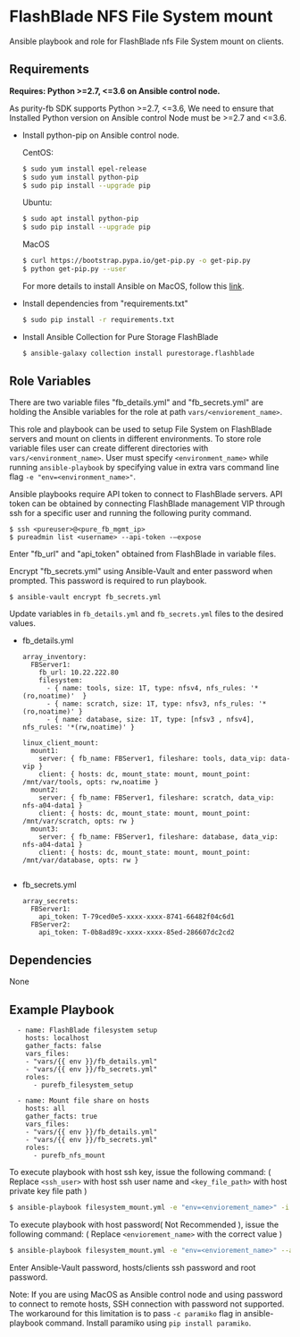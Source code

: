 FlashBlade NFS File System mount
=========

Ansible playbook and role for FlashBlade nfs File System mount on clients.


Requirements
------------

**Requires: Python >=2.7, <=3.6 on Ansible control node.**

As purity-fb SDK supports Python >=2.7, <=3.6, We need to ensure that Installed Python version on Ansible control Node must be >=2.7 and <=3.6.

* Install python-pip on Ansible control node.

  CentOS:
    ```bash
    $ sudo yum install epel-release
    $ sudo yum install python-pip
    $ sudo pip install --upgrade pip
    ```
  Ubuntu:
    ```bash
    $ sudo apt install python-pip
    $ sudo pip install --upgrade pip
    ```
  MacOS
    ```bash
    $ curl https://bootstrap.pypa.io/get-pip.py -o get-pip.py
    $ python get-pip.py --user
    ```
  For more details to install Ansible on MacOS, follow this [link](https://docs.ansible.com/ansible/latest/installation_guide/intro_installation.html#installing-ansible-with-pip).

* Install dependencies from "requirements.txt"
    ```bash
    $ sudo pip install -r requirements.txt
    ```
* Install Ansible Collection for Pure Storage FlashBlade
    ```bash
    $ ansible-galaxy collection install purestorage.flashblade
    ```

Role Variables
--------------

There are two variable files "fb_details.yml" and "fb_secrets.yml" are holding the Ansible variables for the role at path `vars/<enviorement_name>`. 

This role and playbook can be used to setup File System on FlashBlade servers and mount on clients in different environments. To store role variable files user can create different directories with `vars/<environment_name>`. User must specify `<environment_name>` while running `ansible-playbook` by specifying value in extra vars command line flag `-e "env=<environment_name>"`.

Ansible playbooks require API token to connect to FlashBlade servers. API token can be obtained by connecting FlashBlade management VIP through ssh for a specific user and running the following purity command.
   ```
   $ ssh <pureuser>@<pure_fb_mgmt_ip>
   $ pureadmin list <username> --api-token -–expose
   ```
Enter "fb_url" and "api_token" obtained from FlashBlade in variable files.

Encrypt "fb_secrets.yml" using Ansible-Vault and enter password when prompted. This password is required to run playbook.
```
$ ansible-vault encrypt fb_secrets.yml
```

Update variables in `fb_details.yml` and `fb_secrets.yml` files to the desired values.

* fb_details.yml
    ```
    array_inventory:               
      FBServer1:
        fb_url: 10.22.222.80                   
        filesystem:
          - { name: tools, size: 1T, type: nfsv4, nfs_rules: '*(ro,noatime)'  } 
          - { name: scratch, size: 1T, type: nfsv3, nfs_rules: '*(ro,noatime)' } 
          - { name: database, size: 1T, type: [nfsv3 , nfsv4], nfs_rules: '*(rw,noatime)' }

    linux_client_mount:
      mount1:
        server: { fb_name: FBServer1, fileshare: tools, data_vip: data-vip } 
        client: { hosts: dc, mount_state: mount, mount_point: /mnt/var/tools, opts: rw,noatime }
      mount2:
        server: { fb_name: FBServer1, fileshare: scratch, data_vip: nfs-a04-data1 } 
        client: { hosts: dc, mount_state: mount, mount_point: /mnt/var/scratch, opts: rw }
      mount3:
        server: { fb_name: FBServer1, fileshare: database, data_vip: nfs-a04-data1 }
        client: { hosts: dc, mount_state: mount, mount_point: /mnt/var/database, opts: rw }
                       
    ```

* fb_secrets.yml
    ```
    array_secrets:               
      FBServer1:
        api_token: T-79ced0e5-xxxx-xxxx-8741-66482f04c6d1
      FBServer2:
        api_token: T-0b8ad89c-xxxx-xxxx-85ed-286607dc2cd2 
    ```

Dependencies
------------

None

Example Playbook
----------------

      - name: FlashBlade filesystem setup
        hosts: localhost
        gather_facts: false
        vars_files:
        - "vars/{{ env }}/fb_details.yml"
        - "vars/{{ env }}/fb_secrets.yml"
        roles:
          - purefb_filesystem_setup

      - name: Mount file share on hosts
        hosts: all
        gather_facts: true
        vars_files:
        - "vars/{{ env }}/fb_details.yml"
        - "vars/{{ env }}/fb_secrets.yml"
        roles:
          - purefb_nfs_mount

To execute playbook with host ssh key, issue the following command:
( Replace `<ssh_user>` with host ssh user name and `<key_file_path>` with host private key file path )
   ```bash
   $ ansible-playbook filesystem_mount.yml -e "env=<enviorement_name>" -i hosts.ini --user=<ssh_user> --key-file=<key_file_path> --ask-vault-pass 
   ```

To execute playbook with host password( Not Recommended ), issue the following command:
( Replace `<enviorement_name>` with the correct value )
   ```bash
   $ ansible-playbook filesystem_mount.yml -e "env=<enviorement_name>" --ask-vault-pass --ask-pass --ask-become-pass
   ```
Enter Ansible-Vault password, hosts/clients ssh password and root password.

Note: If you are using MacOS as Ansible control node and using password to connect to remote hosts, SSH connection with password not supported.
The workaround for this limitation is to pass `-c paramiko` flag in ansible-playbook command. Install paramiko using `pip install paramiko`.
